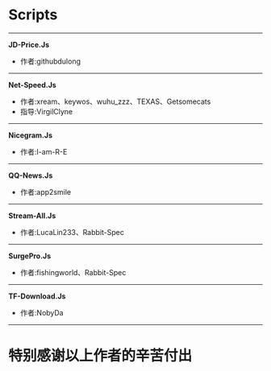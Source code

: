 # Scripts
-------
**JD-Price.Js**

- 作者:githubdulong
-------
**Net-Speed.Js**

- 作者:xream、keywos、wuhu_zzz、TEXAS、Getsomecats
- 指导:VirgilClyne
-------
**Nicegram.Js**

- 作者:I-am-R-E
-------
**QQ-News.Js**

- 作者:app2smile
-------
**Stream-All.Js**

- 作者:LucaLin233、Rabbit-Spec
-------
**SurgePro.Js**

- 作者:fishingworld、Rabbit-Spec
-------
**TF-Download.Js**

- 作者:NobyDa
-------

# 特别感谢以上作者的辛苦付出
